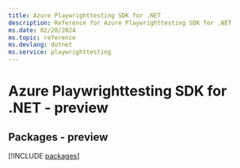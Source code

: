 ```yaml
---
title: Azure Playwrighttesting SDK for .NET
description: Reference for Azure Playwrighttesting SDK for .NET
ms.date: 02/20/2024
ms.topic: reference
ms.devlang: dotnet
ms.service: playwrighttesting
---
```

# Azure Playwrighttesting SDK for .NET - preview
## Packages - preview
[!INCLUDE [packages](playwrighttesting-index.md)]